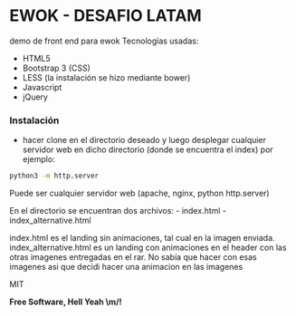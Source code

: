# EWOK - DESAFIO LATAM

demo de  front end para ewok
Tecnologías usadas:
  - HTML5
  - Bootstrap 3 (CSS) 
  - LESS (la instalación se hizo mediante bower)
  - Javascript
  - jQuery
 

### Instalación 

  - hacer clone en el directorio deseado y luego desplegar cualquier servidor web en dicho directorio (donde se encuentra el index) por ejemplo: 
```sh
python3 -m http.server 
```
Puede ser cualquier servidor web (apache, nginx, python http.server)

En el directorio se encuentran dos archivos:
    - index.html
    - index_alternative.html

index.html es el landing sin animaciones, tal cual en la imagen enviada.
index_alternative.html es un landing con animaciones en el header con las otras imagenes entregadas en el rar. No sabía que hacer con esas imagenes asi que decidi hacer una animacion en las imagenes


MIT


**Free Software, Hell Yeah \m/!**


